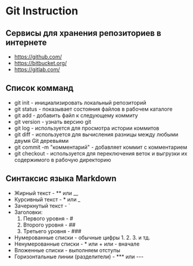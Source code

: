 # Git Instruction

## Сервисы для хранения репозиториев в интернете

* https://github.com/
* https://bitbucket.org/
* https://gitlab.com/

## Список комманд

* git init - инициализировать локальный репозиторий
* git status - показывает состояния файлов в рабочем каталоге
* git add - добавить файл к следующему коммиту
* git version - узнать версию git
* git log - используется для просмотра истории коммитов
* git diff - используется для вычисления разницы между любыми двумя Git деревьями
* git commit -m "комментарий" - добавляет коммит с комментарием
* git checkout - используется для переключения веток и выгрузки их содержимого в рабочую директорию

## Синтаксис языка Markdown

* Жирный текст - ** или __
* Курсивный текст - * или _
* Зачеркнутый текст - `
* Заголовки:
  1. Первого уровня - #
  2. Второго уровня - ##
  3. Третьего уровня - ###
* Нумерованные списки - обычные цифры 1. 2. 3. и тд.
* Ненумерованные списки - * или + или - вначале
* Вложенные списки - выполняем отступы  
* Горизонтальные линии (разделители) - *** или ---